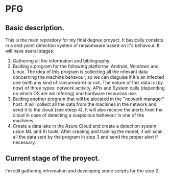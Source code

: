 # PFG
## Basic description.
This is the main repository for my final degree proyect. It basically consists in a end-point detection system of ransomware based on it's behavour. It will have seeral stages:
1. Gathering all the information and bibliography.
2. Buiding a program for the following platforms: Android, Windows and Linux. The idea of this program is collecting all the relevant data concerning the machine behavour, so we can disguise if it's an infected one (with any kind of ransomware) or not. The nature of this data is (by now) of three types: network activity, APIs and System calls (depending on which OS are we refering) and hardware resources use.
3. Buiding another program that will be alocated in the "network manager" host. It will collect all the data from the machines in the network and send it to the cloud (see steep 4). It will also receive the alerts from the cloud in case of detecting a suspicious behavour in one of the machines.
4. Create a data lake in the Azure Cloud and create a detection system usion ML and AI tools. After creating and training the model, it will scan all the data sent by the program in step 3 and send the proper alert if necessary.

## Current stage of the proyect.
I'm still gathering infromation and developing some scripts for the step 2.
